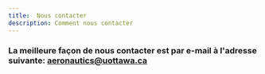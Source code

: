 ```yaml
---
title:  Nous contacter 
description: Comment nous contacter
---
```


### La meilleure façon de nous contacter est par e-mail à l'adresse suivante: aeronautics@uottawa.ca

